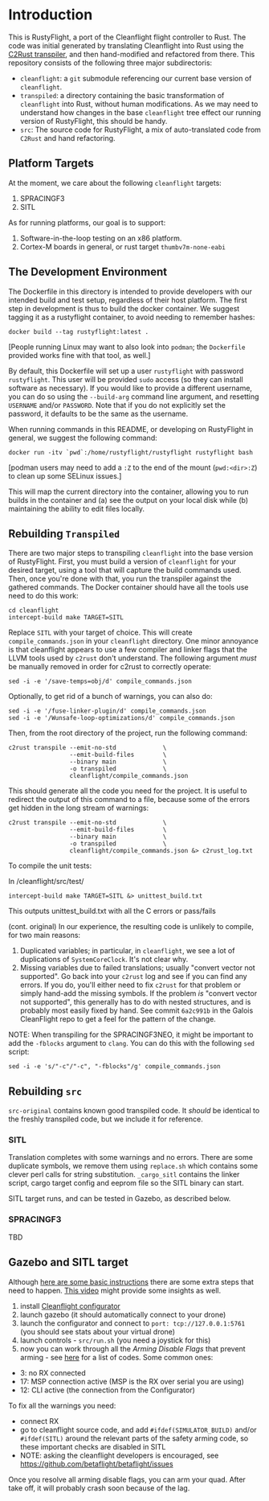 # Introduction

This is RustyFlight, a port of the Cleanflight flight controller to Rust. The
code was initial generated by translating Cleanflight into Rust using the
[C2Rust transpiler](https://c2rust.com/manual), and then hand-modified and
refactored from there. This repository consists of the following three major
subdirectoris:

  * `cleanflight`: a `git` submodule referencing our current base version
    of `cleanflight`.
  * `transpiled`: a directory containing the basic transformation of
    `cleanflight` into Rust, without human modifications. As we may need to
    understand how changes in the base `cleanflight` tree effect our running
    version of RustyFlight, this should be handy.
  * `src`: The source code for RustyFlight, a mix of auto-translated code from
    `C2Rust` and hand refactoring.

## Platform Targets

At the moment, we care about the following `cleanflight` targets:
  1. SPRACINGF3
  1. SITL

As for running platforms, our goal is to support:
  1. Software-in-the-loop testing on an x86 platform.
  1. Cortex-M boards in general, or rust target `thumbv7m-none-eabi`

## The Development Environment

The Dockerfile in this directory is intended to provide developers with our
intended build and test setup, regardless of their host platform. The first step
in development is thus to build the docker container. We suggest tagging it as a
rustyflight container, to avoid needing to remember hashes:

```
docker build --tag rustyflight:latest .
```

[People running Linux may want to also look into `podman`; the `Dockerfile`
provided works fine with that tool, as well.]

By default, this Dockerfile will set up a user `rustyflight` with password
`rustyflight`. This user will be provided `sudo` access (so they can install
software as necessary). If you would like to provide a different username, you
can do so using the `--build-arg` command line argument, and resetting
`USERNAME` and/or `PASSWORD`. Note that if you do not explicitly set the
password, it defaults to be the same as the username.

When running commands in this README, or developing on RustyFlight in general,
we suggest the following command:

```
docker run -itv `pwd`:/home/rustyflight/rustyflight rustyflight bash
```

[podman users may need to add a `:Z` to the end of the mount (`pwd:<dir>:Z`)
to clean up some SELinux issues.]

This will map the current directory into the container, allowing you to run
builds in the container and (a) see the output on your local disk while (b)
maintaining the ability to edit files locally.

## Rebuilding `Transpiled`

There are two major steps to transpiling `cleanflight` into the base version of
RustyFlight. First, you must build a version of `cleanflight` for your desired
target, using a tool that will capture the build commands used. Then, once
you're done with that, you run the transpiler against the gathered commands. The
Docker container should have all the tools use need to do this work:

```
cd cleanflight
intercept-build make TARGET=SITL
```

Replace `SITL` with your target of choice. This will create
`compile_commands.json` in your `cleanflight` directory. One minor annoyance is
that cleanflight appears to use a few compiler and linker flags that the LLVM
tools used by `c2rust` don't understand. The following argument *must* be
manually removed in order for c2rust to correctly operate:

```
sed -i -e '/save-temps=obj/d' compile_commands.json
```

Optionally, to get rid of a bunch of warnings, you can also do:

```
sed -i -e '/fuse-linker-plugin/d' compile_commands.json
sed -i -e '/Wunsafe-loop-optimizations/d' compile_commands.json
```

Then, from the root directory of the project, run the following command:

```
c2rust transpile --emit-no-std             \
                 --emit-build-files        \
                 --binary main             \
                 -o transpiled             \
                 cleanflight/compile_commands.json
```


This should generate all the code you need for the project. It is useful to
redirect the output of this command to a file, because some of the errors get
hidden in the long stream of warnings:

```
c2rust transpile --emit-no-std             \
                 --emit-build-files        \
                 --binary main             \
                 -o transpiled             \
                 cleanflight/compile_commands.json &> c2rust_log.txt
```

To compile the unit tests:

In /cleanflight/src/test/
```
intercept-build make TARGET=SITL &> unittest_build.txt
```

This outputs unittest_build.txt with all the C errors or pass/fails


(cont. original)
In our experience, the resulting code is unlikely to compile, for two main
reasons:

  1. Duplicated variables; in particular, in `cleanflight`, we see a lot of
     duplications of `SystemCoreClock`. It's not clear why.
  1. Missing variables due to failed translations; usually "convert vector not
     supported". Go back into your `c2rust` log and see if you can find any
     errors. If you do, you'll either need to fix `c2rust` for that problem or
     simply hand-add the missing symbols. If the problem *is* "convert vector
     not supported", this generally has to do with nested structures, and is
     probably most easily fixed by hand. See commit `6a2c991b` in the Galois
     CleanFlight repo to get a feel for the pattern of the change.

NOTE: When transpiling for the SPRACINGF3NEO, it might be important to add the
`-fblocks` argument to `clang`. You can do this with the following `sed` script:

```
sed -i -e 's/"-c"/"-c", "-fblocks"/g' compile_commands.json
```

## Rebuilding `src`

`src-original` contains known good transpiled code. It *should* be identical to the freshly transpiled code, but we include it for reference.

### SITL

Translation completes with some warnings and no errors. There are some duplicate symbols, we remove them using `replace.sh` which contains some clever 
perl calls for string substitution. `_cargo_sitl` contains the linker script, cargo target config and eeprom file so the SITL binary can start.

SITL target runs, and can be tested in Gazebo, as described below.


### SPRACINGF3

TBD

## Gazebo and SITL target
Although [here are some basic instructions](https://github.com/cleanflight/cleanflight/tree/master/src/main/target/SITL) there are some extra steps that need to happen. [This video](https://www.youtube.com/watch?v=Qq6D3rDxgnk) might provide some insights as well.
1. install [Cleanflight configurator](https://chrome.google.com/webstore/detail/cleanflight-configurator/enacoimjcgeinfnnnpajinjgmkahmfgb)
2. launch gazebo (it should automatically connect to your drone)
3. launch the configurator and connect to `port: tcp://127.0.0.1:5761` (you should see stats about your virtual drone)
3. launch controls - `src/run.sh` (you need a joystick for this)
4. now you can work through all the *Arming Disable Flags* that prevent arming - see [here](https://github.com/betaflight/betaflight/wiki/Arming-Sequence-&-Safety) for a list of codes. Some common ones:
  * 3: no RX connected
  * 17: MSP connection active (MSP is the RX over serial you are using)
  * 12: CLI active (the connection from the Configurator)

To fix all the warnings you need:
* connect RX
* go to cleanflight source code, and add `#ifdef(SIMULATOR_BUILD)` and/or `#ifdef(SITL)` around the relevant parts of the safety arming code, so these important checks are disabled in SITL
* NOTE: asking the cleanflight developers is encouraged, see https://github.com/betaflight/betaflight/issues


Once you resolve all arming disable flags, you can arm your quad. After take off, it will probably crash soon because of the lag.
